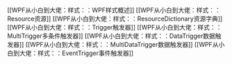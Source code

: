 [[WPF从小白到大佬：样式：：WPF样式概述]]
[[WPF从小白到大佬：样式：：Resource资源]]
[[WPF从小白到大佬：样式：：ResourceDictionary资源字典]]
[[WPF从小白到大佬：样式：：Trigger触发器]]
[[WPF从小白到大佬：样式：：MultiTrigger多条件触发器]]
[[WPF从小白到大佬：样式：：DataTrigger数据触发器]]
[[WPF从小白到大佬：样式：：MultiDataTrigger数据触发器]]
[[WPF从小白到大佬：样式：：EventTrigger事件触发器]]




